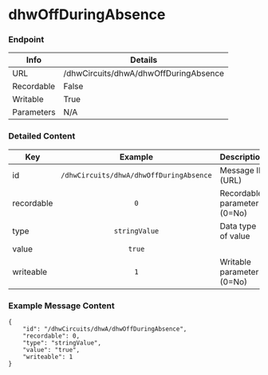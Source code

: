 # dhwOffDuringAbsence



### Endpoint

| Info  | Details |
| ------------- | ------------- |
| URL   | /dhwCircuits/dhwA/dhwOffDuringAbsence   |
| Recordable   | False   |
| Writable   | True   |
| Parameters  | N/A |

### Detailed Content

|  Key  | Example | Description |
| ------------- | :------: | :------------------------------ |
|  id | `/dhwCircuits/dhwA/dhwOffDuringAbsence` | Message ID (URL) |
|  recordable | `0` | Recordable parameter (0=No) |
|  type | `stringValue` | Data type of value |
|  value | `true` |  |
|  writeable | `1` | Writable parameter (0=No) |



### Example Message Content
```
{
    "id": "/dhwCircuits/dhwA/dhwOffDuringAbsence",
    "recordable": 0,
    "type": "stringValue",
    "value": "true",
    "writeable": 1
}
```
